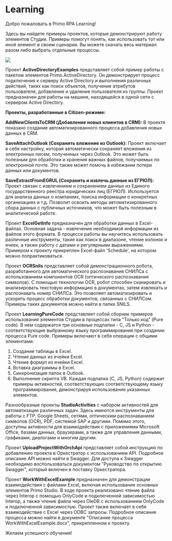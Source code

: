 # Learning


Добро пожаловать в Primo RPA Learning! 

Здесь вы найдете примеры проектов, которые демонстрируют работу элементов Студии. Примеры помогут понять, как использовать тот или иной элемент в своем сценарии. 
Вы можете скачать весь материал разом либо выбрать отдельные процессы.

![](<../../.gitbook/assets/how-download.png>)

Проект **ActiveDirectoryExamples** представляет собой пример работы с пакетом элементов Primo.ActiveDirectory. Он демонстрирует процесс подключения к серверу Active Directory и выполнения различных действий, таких как поиск объектов, получение атрибутов пользователя, добавление и удаление пользователя из группы. Проект предназначен для работы на машине, находящейся в одной сети с сервером Active Directory.

**Проекты, разработанные в  Citizen-режиме:**

**AddNewClientsToCRM (Добавление новых клиентов в CRM):**
В проекте показано создание автоматизированного процесса добавления новых данных в CRM.

**SaveAttachOutlook (Сохранить вложение из Outlook):**
Проект включает в себя настройку, которая автоматически сохраняет вложения из электронных писем, полученных через Outlook.
Это может быть полезным для обработки и хранения важных файлов, получаемых по электронной почте. Это также может помочь в избежании потери данных или документов. 

**SaveExtractFromEGRUL (Сохранить и извлечь данные из ЕГРЮЛ):**
Проект связан с извлечением и сохранением данных из Единого государственного реестра юридических лиц (ЕГРЮЛ).
Используется для анализа данных о компаниях, поиска информации о конкретных организациях и т.д. Позволит освоить методы автоматизированного сбора данных с публичных источников, что может быть полезным в аналитической работе.

Проект **ExcelGetInfo** предназначен для обработки данных в Excel-файлах. Основная задача - извлечение необходимой информации из файлов этого формата.
В процессе работы вы научитесь использовать различные инструменты, такие как поиск в диапазоне, чтение колонок и ячеек, а также работу с датами и регулярными выражениями. Примером к проекту прикреплен Excel-файл 'Schedule', на котором можно попрактиковаться.

Проект **OCRSnils** представляет собой демонстрационного робота, разработанного для автоматического распознавания СНИЛСа с использованием компонентов OCR (оптического распознавания символов).
С помощью технологии OCR, робот способен сканировать и анализировать текстовую информацию в документах, затем извлекать и распознавать номер СНИЛСа. Это позволяет автоматизировать и ускорить процесс обработки документов, связанных с СНИЛСом.
Примеры таких документов можно найти в папке SNILS.

Проект **LearningPureCode** представляет собой сборник примеров использования элементов Студии в процессах типа "Только код" (Pure code). В нем содержатся три основные подпапки - С, JS и Python - соответствующие выбранному языку программирования при создании процесса Pure code. Примеры включают в себя операции с общими элементами:
1. Создание таблицы в Excel.
2. Чтение данных из ячейки Excel.
3. Чтение формул из ячейки Excel.
4. Вставка диаграммы в Excel.
5. Синхронизация папок в Outlook.
6. Выполнение скрипта VB.
Каждая подпапка (C, JS, Python) содержит примеры активностей, соответствующих соответствующему языку программирования, демонстрируя использование указанных элементов.

Разнообразные проекты **StudioActivities** с набором активностей для автоматизации различных задач. Здесь имеются инструменты для работы с FTP, Google Sheets, сетями, оптическим распознаванием символов (OCR), PDF, системой SAP и другими. Помимо этого, доступны активности для взаимодействия с приложениями Microsoft Office, базами данных, браузерами, а также для управления данными, графиками, диалогами и многим другим. 

Проект **UploadProjectWithOrchApi** представляет собой инструкцию по добавлению проекта в Оркестратор с использованием API. Подробное описание API можно найти в Swagger. Для доступа к Swagger необходимо воспользоваться документом "Руководство по открытию Swagger", который включен в поставку Оркестратора.

Проект **WorkWithExcelExample** предназначен для демонстрации взаимодействия с файлами Excel, включая использование основных элементов Primo Studio. В ходе проекта реализовано чтение файла через Interop с помощью OnlyCode и подключенной зависимостью Interop, а также чтение файла через OleDB с использованием OnlyCode и подключенной зависимостью. Проект также включает в себя взаимодействие с Excel через ODBC запросы. Подробное описание процесса можно найти в документе "Описание процесса WorkWithExcelExample.docx", прикрепленном к проекту.


Желаем успешного обучения!
